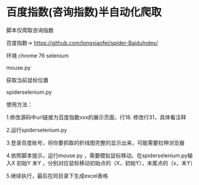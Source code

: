 # 百度指数(咨询指数)半自动化爬取

脚本仅爬取咨询指数

百度指数-> https://github.com/longxiaofei/spider-BaiduIndex/

环境  chrome 76 selenium

mouse.py 

获取当前鼠标位置 

spiderselenium.py

使用方法：

1.修改源码中url链接为百度指数xxx的展示页面，行18.
  修改行31，具体看注释
  
2.运行spiderselenium.py

3.登录百度账号，将你要抓取的折线图完整的显示出来，可能需要拉伸浏览器

4.依照脚本提示，运行mouse.py ，需要模拟鼠标移动。在spiderselenium.py输入X 初始Y 末Y ，分别对应鼠标移动初始点的（X，初始Y），末尾点的（x，末Y）

5.继续执行，最后在同目录下生成excel表格




 
